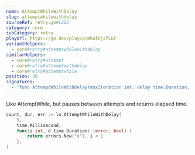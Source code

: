 ```yaml
---
name: AttemptWhileWithDelay
slug: attemptwhilewithdelay
sourceRef: retry.go#L223
category: core
subCategory: retry
playUrl: https://go.dev/play/p/mhufUjJfLEF
variantHelpers:
  - core#retry#attemptwhilewithdelay
similarHelpers:
  - core#retry#attempt
  - core#retry#attemptwithdelay
  - core#retry#attemptwhile
position: 30
signatures:
  - "func AttemptWhileWithDelay(maxIteration int, delay time.Duration, f func(int, time.Duration) (error, bool)) (int, time.Duration, error)"
---
```


Like AttemptWhile, but pauses between attempts and returns elapsed time.

```go
count, dur, err := lo.AttemptWhileWithDelay(
    5,
    time.Millisecond,
    func(i int, d time.Duration) (error, bool) {
        return errors.New("x"), i < 1
    },
)
```


